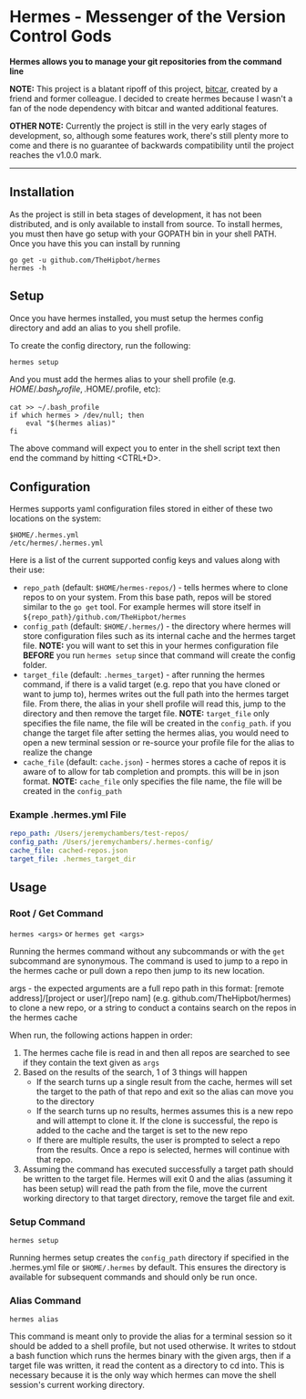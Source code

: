 # Hermes - Messenger of the Version Control Gods

**Hermes allows you to manage your git repositories from the command line**

**NOTE:** This project is a blatant ripoff of this project, [bitcar](https://github.com/carsdotcom/bitcar), created by a friend and former colleague. I decided to create hermes because I wasn't a fan of the node dependency with bitcar and wanted additional features.

**OTHER NOTE:** Currently the project is still in the very early stages of development, so, although some features work, there's still plenty more to come and there is no guarantee of backwards compatibility until the project reaches the v1.0.0 mark. 

----

## Installation

As the project is still in beta stages of development, it has not been distributed, and is only available to install from source. To install hermes, you must then have go setup with your GOPATH bin in your shell PATH. Once you have this you can install by running

    go get -u github.com/TheHipbot/hermes
    hermes -h

## Setup

Once you have hermes installed, you must setup the hermes config directory and add an alias to you shell profile. 

To create the config directory, run the following:

    hermes setup

And you must add the hermes alias to your shell profile (e.g. $HOME/.bash_profile, .$HOME/.profile, etc):

    cat >> ~/.bash_profile
    if which hermes > /dev/null; then
        eval "$(hermes alias)"
    fi

The above command will expect you to enter in the shell script text then end the command by hitting <CTRL+D>.

## Configuration

Hermes supports yaml configuration files stored in either of these two locations on the system:

    $HOME/.hermes.yml
    /etc/hermes/.hermes.yml

Here is a list of the current supported config keys and values along with their use:

* `repo_path` (default: `$HOME/hermes-repos/`) - tells hermes where to clone repos to on your system. From this base path, repos will be stored similar to the `go get` tool. For example hermes will store itself in `${repo_path}/github.com/TheHipbot/hermes`
* `config_path` (default: `$HOME/.hermes/`) - the directory where hermes will store configuration files such as its internal cache and the hermes target file. **NOTE:** you will want to set this in your hermes configuration file **BEFORE** you run `hermes setup` since that command will create the config folder. 
* `target_file` (default: `.hermes_target`) -  after running the hermes command, if there is a valid target (e.g. repo that you have cloned or want to jump to), hermes writes out the full path into the hermes target file. From there, the alias in your shell profile will read this, jump to the directory and then remove the target file. **NOTE:** `target_file` only specifies the file name, the file will be created in the `config_path`. if you change the target file after setting the hermes alias, you would need to open a new terminal session or re-source your profile file for the alias to realize the change
* `cache_file` (default: `cache.json`) - hermes stores a cache of repos it is aware of to allow for tab completion and prompts. this will be in json format. **NOTE:** `cache_file` only specifies the file name, the file will be created in the `config_path`

### Example .hermes.yml File

```yaml
repo_path: /Users/jeremychambers/test-repos/
config_path: /Users/jeremychambers/.hermes-config/
cache_file: cached-repos.json
target_file: .hermes_target_dir
```

## Usage

### Root / Get Command

`hermes <args>` or `hermes get <args>`

Running the hermes command without any subcommands or with the `get` subcommand are synonymous. The command is used to jump to a repo in the hermes cache or pull down a repo then jump to its new location.

args - the expected arguments are a full repo path in this format: [remote address]/[project or user]/[repo nam] (e.g. github.com/TheHipbot/hermes) to clone a new repo, or a string to conduct a contains search on the repos in the hermes cache

When run, the following actions happen in order:

1. The hermes cache file is read in and then all repos are searched to see if they contain the text given as `args`
2. Based on the results of the search, 1 of 3 things will happen
    * If the search turns up a single result from the cache, hermes will set the target to the path of that repo and exit so the alias can move you to the directory
    * If the search turns up no results, hermes assumes this is a new repo and will attempt to clone it. If the clone is successful, the repo is added to the cache and the target is set to the new repo
    * If there are multiple results, the user is prompted to select a repo from the results. Once a repo is selected, hermes will continue with that repo.
3. Assuming the command has executed successfully a target path should be written to the target file. Hermes will exit 0 and the alias (assuming it has been setup) will read the path from the file, move the current working directory to that target directory, remove the target file and exit.

### Setup Command

`hermes setup`

Running hermes setup creates the `config_path` directory if specified in the .hermes.yml file or `$HOME/.hermes` by default. This ensures the directory is available for subsequent commands and should only be run once.

### Alias Command

`hermes alias`

This command is meant only to provide the alias for a terminal session so it should be added to a shell profile, but not used otherwise. It writes to stdout a bash function which runs the hermes binary with the given args, then if a target file was written, it read the content as a directory to cd into. This is necessary because it is the only way which hermes can move the shell session's current working directory. 